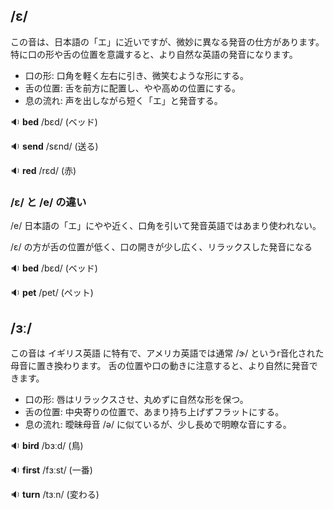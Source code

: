 ## /ɛ/
この音は、日本語の「エ」に近いですが、微妙に異なる発音の仕方があります。 特に口の形や舌の位置を意識すると、より自然な英語の発音になります。

* 口の形: 口角を軽く左右に引き、微笑むような形にする。
* 舌の位置: 舌を前方に配置し、やや高めの位置にする。
* 息の流れ: 声を出しながら短く「エ」と発音する。

🔉 **bed** /bɛd/ (ベッド)

🔉 **send** /sɛnd/ (送る)

🔉 **red** /rɛd/ (赤)

### /ɛ/ と /e/ の違い
/e/ 日本語の「エ」にやや近く、口角を引いて発音英語ではあまり使われない。

/ɛ/ の方が舌の位置が低く、口の開きが少し広く、リラックスした発音になる

🔉 **bed** /bɛd/ (ベッド)

🔉 **pet** /pet/ (ペット) 

## /ɜː/
この音は イギリス英語 に特有で、アメリカ英語では通常 /ɝ/ というr音化された母音に置き換わります。 舌の位置や口の動きに注意すると、より自然に発音できます。

* 口の形: 唇はリラックスさせ、丸めずに自然な形を保つ。
* 舌の位置: 中央寄りの位置で、あまり持ち上げずフラットにする。
* 息の流れ: 曖昧母音 /ə/ に似ているが、少し長めで明瞭な音にする。

🔉 **bird** /bɜːd/ (鳥)

🔉 **first** /fɜːst/ (一番)

🔉 **turn** /tɜːn/ (変わる)



